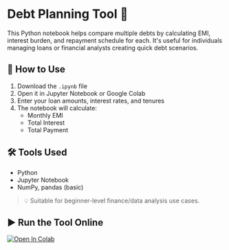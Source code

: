 # Debt Planning Tool 🧮

This Python notebook helps compare multiple debts by calculating EMI, interest burden, and repayment schedule for each. It's useful for individuals managing loans or financial analysts creating quick debt scenarios.

## 📂 How to Use
1. Download the `.ipynb` file
2. Open it in Jupyter Notebook or Google Colab
3. Enter your loan amounts, interest rates, and tenures
4. The notebook will calculate:
   - Monthly EMI
   - Total Interest
   - Total Payment

## 🛠️ Tools Used
- Python
- Jupyter Notebook
- NumPy, pandas (basic)

> 💡 Suitable for beginner-level finance/data analysis use cases.

## ▶️ Run the Tool Online
[![Open In Colab](https://colab.research.google.com/assets/colab-badge.svg)](https://colab.research.google.com/github/jiyabaweja/Debt-Planning-Tool/blob/main/DataPlanningTool.ipynb)
